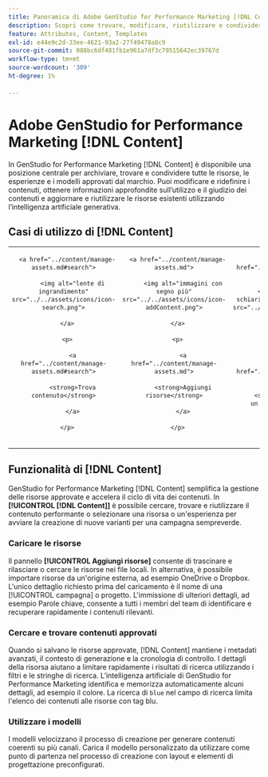 ```yaml
---
title: Panoramica di Adobe GenStudio for Performance Marketing [!DNL Content]
description: Scopri come trovare, modificare, riutilizzare e condividere le risorse approvate dal brand in un portale intuitivo.
feature: Attributes, Content, Templates
exl-id: e44e9c2d-33ee-4621-93a2-27f49478a8c9
source-git-commit: 088bc6df481fb1e961a7df3c79515642ec39767d
workflow-type: tm+mt
source-wordcount: '309'
ht-degree: 1%

---
```


# Adobe GenStudio for Performance Marketing [!DNL Content]

In GenStudio for Performance Marketing [!DNL Content] è disponibile una posizione centrale per archiviare, trovare e condividere tutte le risorse, le esperienze e i modelli approvati dal marchio. Puoi modificare e ridefinire i contenuti, ottenere informazioni approfondite sull’utilizzo e il giudizio dei contenuti e aggiornare e riutilizzare le risorse esistenti utilizzando l’intelligenza artificiale generativa.

## Casi di utilizzo di [!DNL Content]

<table style="table-layout:fixed">

<tr style="border: 0;">

   <td align="center" valign="top" width="100">

      <a href="../content/manage-assets.md#search">

         <img alt="lente di ingrandimento" src="../../assets/icons/icon-search.png">

      </a>

      <p>

         <a href="../content/manage-assets.md#search">

         <strong>Trova contenuto</strong>

         </a>

      </p>

   </td>

   <td align="center" valign="top" width="100">

      <a href="../content/manage-assets.md">

         <img alt="immagini con segno più" src="../../assets/icons/icon-addContent.png">

      </a>

      <p>

         <a href="../content/manage-assets.md">

         <strong>Aggiungi risorse</strong>

         </a>

      </p>

   </td>

   <td align="center" valign="top" width="100">

      <a href="../content/customize-template.md">

         <img alt="bullone di schiarimento sulla risorsa" src="../../assets/icons/icon-template.png">

      </a>

      <p>

         <a href="../content/customize-template.md">

         <strong>Personalizzare un modello</strong>

         </a>

      </p>

   </td>

   <td align="center" valign="top" width="100">

      <a href="../content/use-templates.md">

         <img alt="fulmine sulla risorsa con segno più" src="../../assets/icons/icon-addTemplate.png">

      </a>

      <p>

         <a href="../content/use-templates.md#upload-a-template">

         <strong>Carica modello</strong>

         </a>

      </p>

   </td>

   <td align="center" valign="top" width="100">

      <a href="../content/asset-details.md#edit-in-express">

         <img alt="Modifica in Adobe Express" src="../../assets/icons/icon-editExpress.png">

      </a>

      <p>

         <a href="../content/asset-details.md#edit-in-express">

         <strong>Modifica risorse in Adobe Express</strong>

         </a>

      </p>

   </td>

</tr>

</table>

## Funzionalità di [!DNL Content]

GenStudio for Performance Marketing [!DNL Content] semplifica la gestione delle risorse approvate e accelera il ciclo di vita dei contenuti. In **[!UICONTROL [!DNL Content]]** è possibile cercare, trovare e riutilizzare il contenuto performante o selezionare una risorsa o un&#39;esperienza per avviare la creazione di nuove varianti per una campagna sempreverde.

### Caricare le risorse

Il pannello **[!UICONTROL Aggiungi risorse]** consente di trascinare e rilasciare o cercare le risorse nei file locali. In alternativa, è possibile importare risorse da un&#39;origine esterna, ad esempio OneDrive o Dropbox. L&#39;unico dettaglio richiesto prima del caricamento è il nome di una [!UICONTROL campagna] o progetto. L&#39;immissione di ulteriori dettagli, ad esempio Parole chiave, consente a tutti i membri del team di identificare e recuperare rapidamente i contenuti rilevanti.

### Cercare e trovare contenuti approvati

Quando si salvano le risorse approvate, [!DNL Content] mantiene i metadati avanzati, il contesto di generazione e la cronologia di controllo. I dettagli della risorsa aiutano a limitare rapidamente i risultati di ricerca utilizzando i filtri e le stringhe di ricerca. L’intelligenza artificiale di GenStudio for Performance Marketing identifica e memorizza automaticamente alcuni dettagli, ad esempio il colore. La ricerca di `blue` nel campo di ricerca limita l&#39;elenco dei contenuti alle risorse con tag blu.

### Utilizzare i modelli

I modelli velocizzano il processo di creazione per generare contenuti coerenti su più canali. Carica il modello personalizzato da utilizzare come punto di partenza nel processo di creazione con layout e elementi di progettazione preconfigurati.
